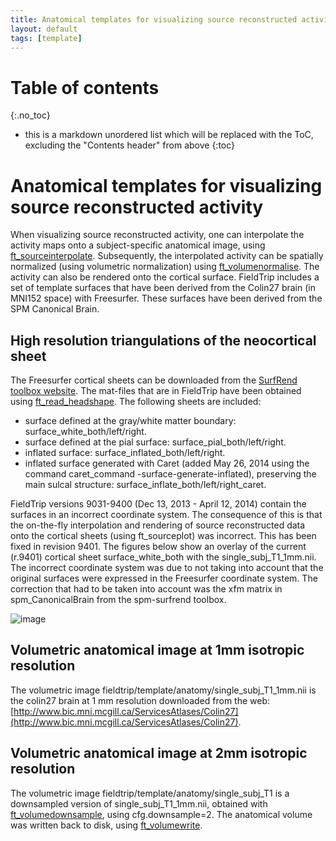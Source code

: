 ```yaml
---
title: Anatomical templates for visualizing source reconstructed activity
layout: default
tags: [template]
---
```


# Table of contents
{:.no_toc}

* this is a markdown unordered list which will be replaced with the ToC, excluding the "Contents header" from above
{:toc}

# Anatomical templates for visualizing source reconstructed activity

When visualizing source reconstructed activity, one can interpolate the activity maps onto a subject-specific anatomical image, using [ft_sourceinterpolate](/reference/ft_sourceinterpolate). Subsequently, the interpolated activity can be spatially normalized (using volumetric normalization) using [ft_volumenormalise](/reference/ft_volumenormalise). The activity can also be rendered onto the cortical surface. FieldTrip includes a set of template surfaces that have been derived from the Colin27 brain (in MNI152 space) with Freesurfer. These surfaces have been derived from the SPM Canonical Brain.

## High resolution triangulations of the neocortical sheet

The Freesurfer cortical sheets can be downloaded from the [SurfRend toolbox website](http://spmsurfrend.sourceforge.net/). The mat-files that are in FieldTrip have been obtained using [ft_read_headshape](/reference/ft_read_headshape). The following sheets are included:

*  surface defined at the gray/white matter boundary: surface_white_both/left/right.
*  surface defined at the pial surface: surface_pial_both/left/right.
*  inflated surface: surface_inflated_both/left/right.
*  inflated surface generated with Caret (added May 26, 2014 using the command caret_command -surface-generate-inflated), preserving the main sulcal structure: surface_inflate_both/left/right_caret.

<div class="warning">
FieldTrip versions 9031-9400 (Dec 13, 2013 - April 12, 2014) contain the surfaces in an incorrect coordinate system. The consequence of this is that the on-the-fly interpolation and rendering of source reconstructed data onto the cortical sheets (using ft_sourceplot) was incorrect. This has been fixed in revision 9401. The figures below show an overlay of the current (r.9401) cortical sheet surface_white_both with the single_subj_T1_1mm.nii. The incorrect coordinate system was due to not taking into account that the original surfaces were expressed in the Freesurfer coordinate system. The correction that had to be taken into account was the xfm matrix in spm_CanonicalBrain from the spm-surfrend toolbox.
</div>

![image](/static/img/template/surface_white_both.png@600)

## Volumetric anatomical image at 1mm isotropic resolution

The volumetric image fieldtrip/template/anatomy/single_subj_T1_1mm.nii is the colin27 brain at 1 mm resolution downloaded from the web: [http://www.bic.mni.mcgill.ca/ServicesAtlases/Colin27](http://www.bic.mni.mcgill.ca/ServicesAtlases/Colin27).

## Volumetric anatomical image at 2mm isotropic resolution

The volumetric image fieldtrip/template/anatomy/single_subj_T1 is a downsampled version of single_subj_T1_1mm.nii, obtained with [ft_volumedownsample](/reference/ft_volumedownsample), using cfg.downsample=2. The anatomical volume was written back to disk, using [ft_volumewrite](/reference/ft_volumewrite).
